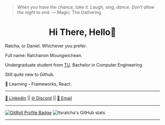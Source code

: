 > *When you have the chance, take it. Laugh, sing, dance. Don’t allow the night to end.*
> — Magic: The Gathering

<h1 align="center">Hi There, Hello👋</h1>
Ratcha, or Daniel. Whichever you prefer.

Full name: Ratchanon Moungwichean.


Undergraduate student from [TU](https://tu.ac.th/). Bachelor in Computer Engineering.

Still quite new to Github.

📝 Learning - Frameworks, React.

---
[💼 Linkedin](https://www.linkedin.com/in/ratchanon-moungwichean-18913b376/) || [🌐 Discord](https://discordapp.com/users/its_ratcha) || [📧 Email](mailto:RatchaM.Work@gmail.com)

---
<a href="https://gitroll.io/profile/uNFcN077G0fc3eBDJyqvPczcd0mk2" target="_blank"><img src="https://gitroll.io/api/badges/profiles/v1/uNFcN077G0fc3eBDJyqvPczcd0mk2?theme=dark" alt="GitRoll Profile Badge"/></a>
![Itsratcha's GitHub stats](https://github-readme-stats.vercel.app/api?username=Itsratcha&show_icons=true&theme=radical)

---

